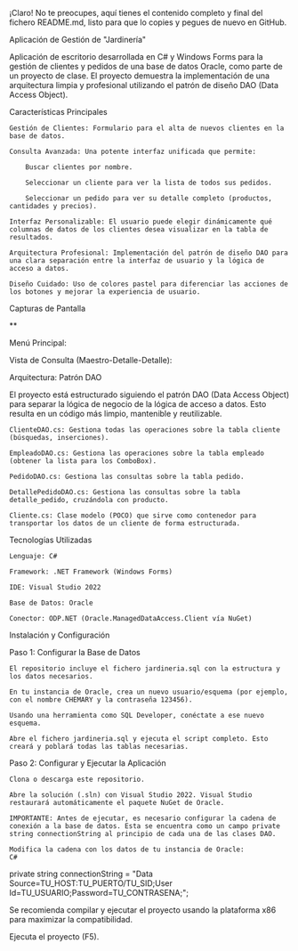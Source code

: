 ¡Claro! No te preocupes, aquí tienes el contenido completo y final del fichero README.md, listo para que lo copies y pegues de nuevo en GitHub.

Aplicación de Gestión de "Jardinería"

Aplicación de escritorio desarrollada en C# y Windows Forms para la gestión de clientes y pedidos de una base de datos Oracle, como parte de un proyecto de clase. El proyecto demuestra la implementación de una arquitectura limpia y profesional utilizando el patrón de diseño DAO (Data Access Object).

Características Principales

    Gestión de Clientes: Formulario para el alta de nuevos clientes en la base de datos.

    Consulta Avanzada: Una potente interfaz unificada que permite:

        Buscar clientes por nombre.

        Seleccionar un cliente para ver la lista de todos sus pedidos.

        Seleccionar un pedido para ver su detalle completo (productos, cantidades y precios).

    Interfaz Personalizable: El usuario puede elegir dinámicamente qué columnas de datos de los clientes desea visualizar en la tabla de resultados.

    Arquitectura Profesional: Implementación del patrón de diseño DAO para una clara separación entre la interfaz de usuario y la lógica de acceso a datos.

    Diseño Cuidado: Uso de colores pastel para diferenciar las acciones de los botones y mejorar la experiencia de usuario.

Capturas de Pantalla

**

Menú Principal:

Vista de Consulta (Maestro-Detalle-Detalle):

Arquitectura: Patrón DAO

El proyecto está estructurado siguiendo el patrón DAO (Data Access Object) para separar la lógica de negocio de la lógica de acceso a datos. Esto resulta en un código más limpio, mantenible y reutilizable.

    ClienteDAO.cs: Gestiona todas las operaciones sobre la tabla cliente (búsquedas, inserciones).

    EmpleadoDAO.cs: Gestiona las operaciones sobre la tabla empleado (obtener la lista para los ComboBox).

    PedidoDAO.cs: Gestiona las consultas sobre la tabla pedido.

    DetallePedidoDAO.cs: Gestiona las consultas sobre la tabla detalle_pedido, cruzándola con producto.

    Cliente.cs: Clase modelo (POCO) que sirve como contenedor para transportar los datos de un cliente de forma estructurada.

Tecnologías Utilizadas

    Lenguaje: C#

    Framework: .NET Framework (Windows Forms)

    IDE: Visual Studio 2022

    Base de Datos: Oracle

    Conector: ODP.NET (Oracle.ManagedDataAccess.Client vía NuGet)

Instalación y Configuración

Paso 1: Configurar la Base de Datos

    El repositorio incluye el fichero jardineria.sql con la estructura y los datos necesarios.

    En tu instancia de Oracle, crea un nuevo usuario/esquema (por ejemplo, con el nombre CHEMARY y la contraseña 123456).

    Usando una herramienta como SQL Developer, conéctate a ese nuevo esquema.

    Abre el fichero jardineria.sql y ejecuta el script completo. Esto creará y poblará todas las tablas necesarias.

Paso 2: Configurar y Ejecutar la Aplicación

    Clona o descarga este repositorio.

    Abre la solución (.sln) con Visual Studio 2022. Visual Studio restaurará automáticamente el paquete NuGet de Oracle.

    IMPORTANTE: Antes de ejecutar, es necesario configurar la cadena de conexión a la base de datos. Esta se encuentra como un campo private string connectionString al principio de cada una de las clases DAO.

    Modifica la cadena con los datos de tu instancia de Oracle:
    C#

private string connectionString = "Data Source=TU_HOST:TU_PUERTO/TU_SID;User Id=TU_USUARIO;Password=TU_CONTRASENA;";

Se recomienda compilar y ejecutar el proyecto usando la plataforma x86 para maximizar la compatibilidad.

Ejecuta el proyecto (F5).
